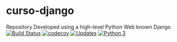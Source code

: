 # curso-django
Repository Developed using a high-level Python Web known Django
[![Build Status](https://travis-ci.org/Alfareiza/curso-django.svg?branch=master)](https://travis-ci.org/Alfareiza/curso-django)
[![codecov](https://codecov.io/gh/Alfareiza/curso-django/branch/master/graph/badge.svg)](https://codecov.io/gh/Alfareiza/curso-django)
[![Updates](https://pyup.io/repos/github/Alfareiza/curso-django/shield.svg)](https://pyup.io/repos/github/Alfareiza/curs-django/)
[![Python 3](https://pyup.io/repos/github/Alfareiza/curso-django/python-3-shield.svg)](https://pyup.io/repos/github/Alfareiza/curso-django/)
